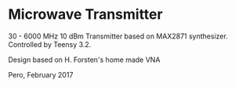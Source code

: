 # Microwave Transmitter

30 - 6000 MHz 10 dBm Transmitter based on MAX2871 synthesizer. 
Controlled by Teensy 3.2. 


Design based on H. Forsten's home made VNA

Pero, February 2017